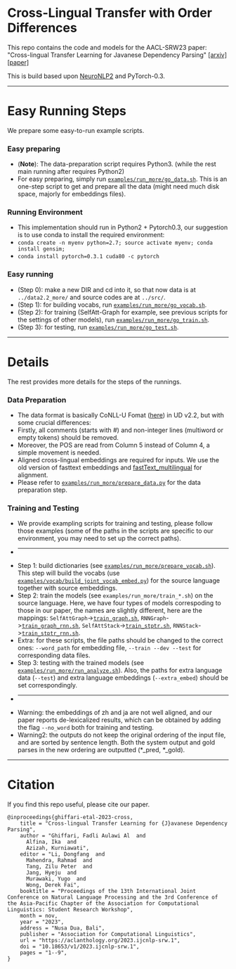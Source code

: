 # Cross-Lingual Transfer with Order Differences

This repo contains the code and models for the AACL-SRW23 paper: "Cross-lingual Transfer Learning for Javanese Dependency Parsing" [[arxiv]](https://arxiv.org/abs/2401.12072) [[paper]](https://aclanthology.org/2023.ijcnlp-srw.1)

This is build based upon [NeuroNLP2](https://github.com/XuezheMax/NeuroNLP2) and PyTorch-0.3.

----------

# Easy Running Steps

We prepare some easy-to-run example scripts.

### Easy preparing
* (**Note**): The data-preparation script requires Python3. (while the rest main running after requires Python2)
* For easy preparing, simply run [`examples/run_more/go_data.sh`](examples/run_more/go_data.sh).  This is an one-step script to get and prepare all the data (might need much disk space, majorly for embeddings files).

### Running Environment
* This implementation should run in Python2 + Pytorch0.3, our suggestion is to use conda to install the required environment:
* `conda create -n myenv python=2.7; source activate myenv; conda install gensim;`
* `conda install pytorch=0.3.1 cuda80 -c pytorch`

### Easy running
* (Step 0): make a new DIR and cd into it, so that now data is at `../data2.2_more/` and source codes are at `../src/`. 
* (Step 1): for building vocabs, run [`examples/run_more/go_vocab.sh`](examples/run_more/go_vocab.sh).
* (Step 2): for training (SelfAtt-Graph for example, see previous scripts for the settings of other models), run [`examples/run_more/go_train.sh`](examples/run_more/go_train.sh).
* (Step 3): for testing, run [`examples/run_more/go_test.sh`](examples/run_more/go_test.sh).

----------

# Details

The rest provides more details for the steps of the runnings.

### Data Preparation
* The data format is basically CoNLL-U Fomat ([here](https://universaldependencies.org/format.html)) in UD v2.2, but with some crucial differences:
* Firstly, all comments (starts with #) and non-integer lines (multiword or empty tokens) should be removed.
* Moreover, the POS are read from Column 5 instead of Column 4, a simple movement is needed.
* Aligned cross-lingual embeddings are required for inputs. We use the old version of fasttext embeddings and [fastText_multilingual](https://github.com/Babylonpartners/fastText_multilingual) for alignment.
* Please refer to [`examples/run_more/prepare_data.py`](examples/run_more/prepare_data.py) for the data preparation step.

### Training and Testing
* We provide exampling scripts for training and testing, please follow those examples (some of the paths in the scripts are specific to our environment, you may need to set up the correct paths).
* ---
* Step 1: build dictionaries (see [`examples/run_more/prepare_vocab.sh`](examples/run_more/prepare_vocab.sh)). This step will build the vocabs (use [`examples/vocab/build_joint_vocab_embed.py`](examples/vocab/build_joint_vocab_embed.py)) for the source language together with source embeddings.
* Step 2: train the models (see `examples/run_more/train_*.sh`) on the source language. Here, we have four types of models correspoding to those in our paper, the names are slightly different, here are the mappings: `SelfAttGraph`->[`train_graph.sh`](examples/run_more/train_graph.sh), `RNNGraph`->[`train_graph_rnn.sh`](examples/run_more/train_graph_rnn.sh), `SelfAttStack`->[`train_stptr.sh`](examples/run_more/train_stptr.sh), `RNNStack`->[`train_stptr_rnn.sh`](examples/run_more/train_stptr_rnn.sh).
* Extra: for these scripts, the file paths should be changed to the correct ones: `--word_path` for embedding file, `--train --dev --test` for corresponding data files.
* Step 3: testing with the trained models (see [`examples/run_more/run_analyze.sh`](examples/run_more/run_analyze.sh)). Also, the paths for extra language data (`--test`) and extra language embeddings (`--extra_embed`) should be set correspondingly.
* ---
* Warning: the embeddings of zh and ja are not well aligned, and our paper reports de-lexicalized results, which can be obtained by adding the flag `--no_word` both for training and testing.
* Warning2: the outputs do not keep the original ordering of the input file, and are sorted by sentence length. Both the system output and gold parses in the new ordering are outputted (*_pred, *_gold).

----------

# Citation

If you find this repo useful, please cite our paper.

```
@inproceedings{ghiffari-etal-2023-cross,
    title = "Cross-lingual Transfer Learning for {J}avanese Dependency Parsing",
    author = "Ghiffari, Fadli Aulawi Al  and
      Alfina, Ika  and
      Azizah, Kurniawati",
    editor = "Li, Dongfang  and
      Mahendra, Rahmad  and
      Tang, Zilu Peter  and
      Jang, Hyeju  and
      Murawaki, Yugo  and
      Wong, Derek Fai",
    booktitle = "Proceedings of the 13th International Joint Conference on Natural Language Processing and the 3rd Conference of the Asia-Pacific Chapter of the Association for Computational Linguistics: Student Research Workshop",
    month = nov,
    year = "2023",
    address = "Nusa Dua, Bali",
    publisher = "Association for Computational Linguistics",
    url = "https://aclanthology.org/2023.ijcnlp-srw.1",
    doi = "10.18653/v1/2023.ijcnlp-srw.1",
    pages = "1--9",
}
```
